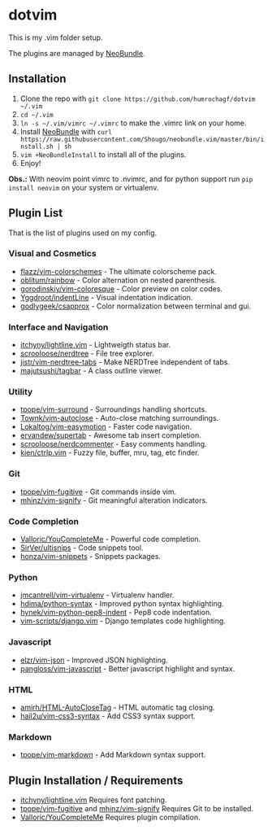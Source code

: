 # dotvim

This is my .vim folder setup.

The plugins are managed by [NeoBundle](https://github.com/Shougo/neobundle.vim).

## Installation

1. Clone the repo with `git clone https://github.com/humrochagf/dotvim ~/.vim`
2. `cd ~/.vim`
3. `ln -s ~/.vim/vimrc ~/.vimrc` to make the .vimrc link on your home.
4. Install [NeoBundle](https://github.com/Shougo/neobundle.vim) with `curl https://raw.githubusercontent.com/Shougo/neobundle.vim/master/bin/install.sh | sh`
5. `vim +NeoBundleInstall` to install all of the plugins.
6. Enjoy!

**Obs.:** With neovim point vimrc to .nvimrc, and for python support run `pip install neovim` on your system or virtualenv.

## Plugin List

That is the list of plugins used on my config.

### Visual and Cosmetics

* [flazz/vim-colorschemes](https://github.com/flazz/vim-colorschemes) - The ultimate colorscheme pack.
* [oblitum/rainbow](https://github.com/oblitum/rainbow) - Color alternation on nested parenthesis.
* [gorodinskiy/vim-coloresque](https://github.com/gorodinskiy/vim-coloresque) - Color preview on color codes.
* [Yggdroot/indentLine](https://github.com/Yggdroot/indentLine) - Visual indentation indication.
* [godlygeek/csapprox](https://github.com/godlygeek/csapprox) - Color normalization between terminal and gui.

### Interface and Navigation

* [itchyny/lightline.vim](https://github.com/itchyny/lightline.vim) - Lightweigth status bar.
* [scrooloose/nerdtree](https://github.com/scrooloose/nerdtree) - File tree explorer.
* [jistr/vim-nerdtree-tabs](https://github.com/jistr/vim-nerdtree-tabs) - Make NERDTree independent of tabs.
* [majutsushi/tagbar](https://github.com/majutsushi/tagbar) - A class outline viewer.

### Utility

* [tpope/vim-surround](https://github.com/tpope/vim-surround) - Surroundings handling shortcuts.
* [Townk/vim-autoclose](https://github.com/Townk/vim-autoclose) - Auto-close matching surroundings.
* [Lokaltog/vim-easymotion](https://github.com/Lokaltog/vim-easymotion) - Faster code navigation.
* [ervandew/supertab](https://github.com/ervandew/supertab) - Awesome tab insert completion.
* [scrooloose/nerdcommenter](https://github.com/scrooloose/nerdcommenter) - Easy comments handling.
* [kien/ctrlp.vim](https://github.com/kien/ctrlp.vim) - Fuzzy file, buffer, mru, tag, etc finder.

### Git

* [tpope/vim-fugitive](https://github.com/tpope/vim-fugitive) - Git commands inside vim.
* [mhinz/vim-signify](https://github.com/mhinz/vim-signify) - Git meaningful alteration indicators.

### Code Completion

* [Valloric/YouCompleteMe](https://github.com/Valloric/YouCompleteMe) - Powerful code completion.
* [SirVer/ultisnips](https://github.com/SirVer/ultisnips) - Code snippets tool.
* [honza/vim-snippets](https://github.com/honza/vim-snippets) - Snippets packages.

### Python

* [jmcantrell/vim-virtualenv](https://github.com/jmcantrell/vim-virtualenv) - Virtualenv handler.
* [hdima/python-syntax](https://github.com/hdima/python-syntax) - Improved python syntax highlighting.
* [hynek/vim-python-pep8-indent](https://github.com/hynek/vim-python-pep8-indent) - Pep8 code indentation.
* [vim-scripts/django.vim](https://github.com/vim-scripts/django.vim) - Django templates code highlighting.

### Javascript

* [elzr/vim-json](https://github.com/elzr/vim-json) - Improved JSON highlighting.
* [pangloss/vim-javascript](https://github.com/pangloss/vim-javascript) - Better javascript highlight and syntax.

### HTML

* [amirh/HTML-AutoCloseTag](https://github.com/amirh/HTML-AutoCloseTag) - HTML automatic tag closing.
* [hail2u/vim-css3-syntax](https://github.com/hail2u/vim-css3-syntax) - Add CSS3 syntax support.

### Markdown

* [tpope/vim-markdown](https://github.com/tpope/vim-markdown) - Add Markdown syntax support.

## Plugin Installation / Requirements

* [itchyny/lightline.vim](https://github.com/itchyny/lightline.vim) Requires font patching.
* [tpope/vim-fugitive](https://github.com/tpope/vim-fugitive) and [mhinz/vim-signify](https://github.com/mhinz/vim-signify) Requires Git to be installed.
* [Valloric/YouCompleteMe](https://github.com/Valloric/YouCompleteMe) Requires plugin compilation.
